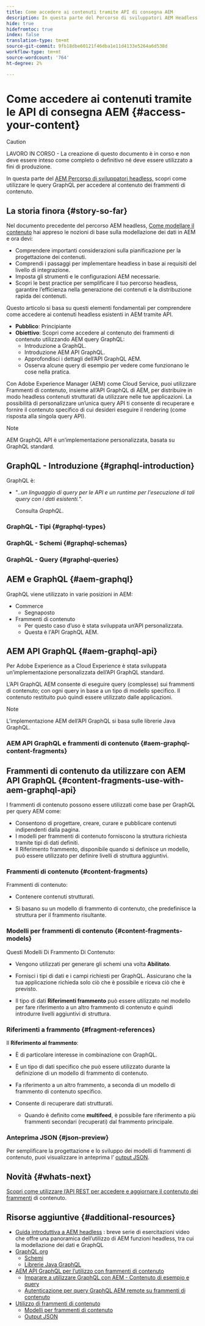 ```yaml
---
title: Come accedere ai contenuti tramite API di consegna AEM
description: In questa parte del Percorso di sviluppatori AEM Headless, scopri come utilizzare le query GraphQL per accedere al contenuto dei frammenti di contenuto.
hide: true
hidefromtoc: true
index: false
translation-type: tm+mt
source-git-commit: 9fb18dbe60121f46dba1e11d4133e5264a6d538d
workflow-type: tm+mt
source-wordcount: '764'
ht-degree: 2%

---
```



# Come accedere ai contenuti tramite le API di consegna AEM {#access-your-content}

>[!CAUTION]
>
>LAVORO IN CORSO - La creazione di questo documento è in corso e non deve essere inteso come completo o definitivo né deve essere utilizzato a fini di produzione.

In questa parte del [AEM Percorso di sviluppatori headless,](overview.md) scopri come utilizzare le query GraphQL per accedere al contenuto dei frammenti di contenuto.

## La storia finora {#story-so-far}

Nel documento precedente del percorso AEM headless, [Come modellare il contenuto](model-your-content.md) hai appreso le nozioni di base sulla modellazione dei dati in AEM e ora devi:

* Comprendere importanti considerazioni sulla pianificazione per la progettazione dei contenuti.
* Comprendi i passaggi per implementare headless in base ai requisiti del livello di integrazione.
* Imposta gli strumenti e le configurazioni AEM necessarie.
* Scopri le best practice per semplificare il tuo percorso headless, garantire l’efficienza nella generazione dei contenuti e la distribuzione rapida dei contenuti.

Questo articolo si basa su questi elementi fondamentali per comprendere come accedere ai contenuti headless esistenti in AEM tramite API.

* **Pubblico**: Principiante
* **Obiettivo**: Scopri come accedere al contenuto dei frammenti di contenuto utilizzando AEM query GraphQL:
   * Introduzione a GraphQL.
   * Introduzione AEM API GraphQL.
   * Approfondisci i dettagli dell’API GraphQL AEM.
   * Osserva alcune query di esempio per vedere come funzionano le cose nella pratica.

Con Adobe Experience Manager (AEM) come Cloud Service, puoi utilizzare Frammenti di contenuto, insieme all’API GraphQL di AEM, per distribuire in modo headless contenuti strutturati da utilizzare nelle tue applicazioni. La possibilità di personalizzare un’unica query API ti consente di recuperare e fornire il contenuto specifico di cui desideri eseguire il rendering (come risposta alla singola query API).

>[!NOTE]
>AEM GraphQL API è un’implementazione personalizzata, basata su GraphQL standard.

## GraphQL - Introduzione {#graphql-introduction}

GraphQL è:

* &quot;*..un linguaggio di query per le API e un runtime per l&#39;esecuzione di tali query con i dati esistenti.*&quot;.

   Consulta *GraphQL*.

### GraphQL - Tipi {#graphql-types}

### GraphQL - Schemi {#graphql-schemas}

### GraphQL - Query {#graphql-queries}

## AEM e GraphQL {#aem-graphql}

GraphQL viene utilizzato in varie posizioni in AEM:

* Commerce
   * Segnaposto
* Frammenti di contenuto
   * Per questo caso d’uso è stata sviluppata un’API personalizzata.
   * Questa è l&#39;API GraphQL AEM.

## AEM API GraphQL {#aem-graphql-api}

Per Adobe Experience as a Cloud Experience è stata sviluppata un’implementazione personalizzata dell’API GraphQL standard.

L’API GraphQL AEM consente di eseguire query (complesse) sui frammenti di contenuto; con ogni query in base a un tipo di modello specifico. Il contenuto restituito può quindi essere utilizzato dalle applicazioni.

>[!NOTE]
>
>L’implementazione AEM dell’API GraphQL si basa sulle librerie Java GraphQL.

### AEM API GraphQL e frammenti di contenuto {#aem-graphql-content-fragments}

## Frammenti di contenuto da utilizzare con AEM API GraphQL {#content-fragments-use-with-aem-graphql-api}

I frammenti di contenuto possono essere utilizzati come base per GraphQL per query AEM come:

* Consentono di progettare, creare, curare e pubblicare contenuti indipendenti dalla pagina.
* I modelli per frammenti di contenuto forniscono la struttura richiesta tramite tipi di dati definiti.
* Il Riferimento frammento, disponibile quando si definisce un modello, può essere utilizzato per definire livelli di struttura aggiuntivi.

### Frammenti di contenuto {#content-fragments}

Frammenti di contenuto:

* Contenere contenuti strutturati.

* Si basano su un modello di frammento di contenuto, che predefinisce la struttura per il frammento risultante.

### Modelli per frammenti di contenuto {#content-fragments-models}

Questi Modelli Di Frammento Di Contenuto:

* Vengono utilizzati per generare gli schemi una volta **Abilitato**.

* Fornisci i tipi di dati e i campi richiesti per GraphQL. Assicurano che la tua applicazione richieda solo ciò che è possibile e riceva ciò che è previsto.

* Il tipo di dati **Riferimenti frammento** può essere utilizzato nel modello per fare riferimento a un altro frammento di contenuto e quindi introdurre livelli aggiuntivi di struttura.

### Riferimenti a frammento {#fragment-references}

Il **Riferimento al frammento**:

* È di particolare interesse in combinazione con GraphQL.

* È un tipo di dati specifico che può essere utilizzato durante la definizione di un modello di frammento di contenuto.

* Fa riferimento a un altro frammento, a seconda di un modello di frammento di contenuto specifico.

* Consente di recuperare dati strutturati.

   * Quando è definito come **multifeed**, è possibile fare riferimento a più frammenti secondari (recuperati) dal frammento principale.

### Anteprima JSON {#json-preview}

Per semplificare la progettazione e lo sviluppo dei modelli di frammenti di contenuto, puoi visualizzare in anteprima l’ [output JSON](/help/assets/content-fragments/content-fragments-json-preview.md).

## Novità {#whats-next}

[Scopri come utilizzare l’API REST per accedere e aggiornare il contenuto dei frammenti](/help/implementing/developing/headless-journey/update-your-content.md) di contenuto.

## Risorse aggiuntive {#additional-resources}

* [Guida introduttiva a AEM headless](https://experienceleague.adobe.com/docs/experience-manager-learn/getting-started-with-aem-headless/graphql/overview.html) : breve serie di esercitazioni video che offre una panoramica dell’utilizzo di AEM funzioni headless, tra cui la modellazione dei dati e GraphQL
* [GraphQL.org](https://graphql.org)
   * [Schemi](https://graphql.org/learn/schema/)
   * [Librerie Java GraphQL](https://graphql.org/code/#java)
* [AEM API GraphQL per l’utilizzo con frammenti di contenuto](/help/assets/content-fragments/graphql-api-content-fragments.md)
   * [Imparare a utilizzare GraphQL con AEM - Contenuto di esempio e query](/help/assets/content-fragments/content-fragments-graphql-samples.md)
   * [Autenticazione per query GraphQL AEM remote su frammenti di contenuto](/help/assets/content-fragments/graphql-authentication-content-fragments.md)
* [Utilizzo di frammenti di contenuto](/help/assets/content-fragments/content-fragments.md)
   * [Modelli per frammenti di contenuto](/help/assets/content-fragments/content-fragments-models.md)
   * [Output JSON](/help/assets/content-fragments/content-fragments-json-preview.md)
